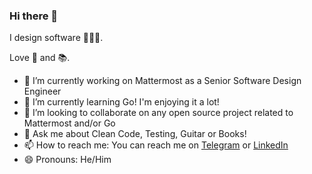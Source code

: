 ### Hi there 👋

I design software 👨🏽‍💻.

Love 🎸 and 📚.

- 🔭 I’m currently working on Mattermost as a Senior Software Design Engineer
- 🌱 I’m currently learning Go! I'm enjoying it a lot!
- 👯 I’m looking to collaborate on any open source project related to Mattermost and/or Go
- 💬 Ask me about Clean Code, Testing, Guitar or Books!
- 📫 How to reach me: You can reach me on [Telegram](https://t.me/javaguirre) or [LinkedIn](https://www.linkedin.com/in/javaguirre/)
- 😄 Pronouns: He/Him
